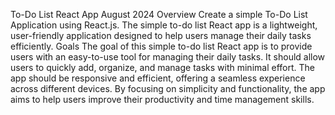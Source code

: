 To-Do List React App
August 2024
Overview
Create a simple To-Do List Application using React.js. The simple to-do list React app is a lightweight, user-friendly application designed to help users manage their daily tasks efficiently.
Goals
The goal of this simple to-do list React app is to provide users with an easy-to-use tool for managing their daily tasks. It should allow users to quickly add, organize, and manage tasks with minimal effort. The app should be responsive and efficient, offering a seamless experience across different devices. By focusing on simplicity and functionality, the app aims to help users improve their productivity and time management skills.
